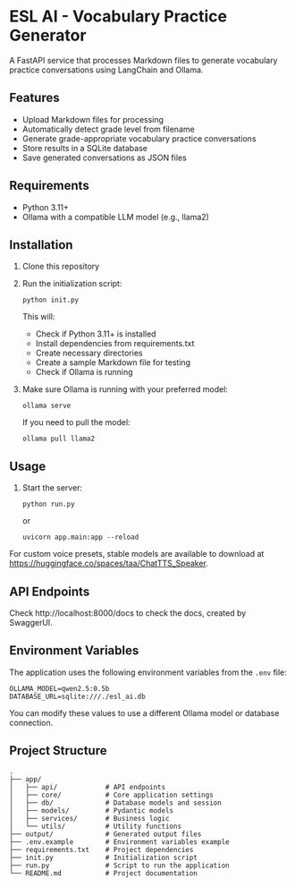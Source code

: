 # ESL AI - Vocabulary Practice Generator

A FastAPI service that processes Markdown files to generate vocabulary practice conversations using LangChain and Ollama.

## Features

- Upload Markdown files for processing
- Automatically detect grade level from filename
- Generate grade-appropriate vocabulary practice conversations
- Store results in a SQLite database
- Save generated conversations as JSON files

## Requirements

- Python 3.11+
- Ollama with a compatible LLM model (e.g., llama2)

## Installation

1. Clone this repository
2. Run the initialization script:
   ```
   python init.py
   ```
   This will:
   - Check if Python 3.11+ is installed
   - Install dependencies from requirements.txt
   - Create necessary directories
   - Create a sample Markdown file for testing
   - Check if Ollama is running

3. Make sure Ollama is running with your preferred model:
   ```
   ollama serve
   ```
   
   If you need to pull the model:
   ```
   ollama pull llama2
   ```

## Usage

1. Start the server:
   ```
   python run.py
   ```
   or
   ```
   uvicorn app.main:app --reload
   ```

For custom voice presets, stable models are available to download at https://huggingface.co/spaces/taa/ChatTTS_Speaker. 

## API Endpoints

Check http://localhost:8000/docs to check the docs, created by SwaggerUI.

## Environment Variables

The application uses the following environment variables from the `.env` file:

```
OLLAMA_MODEL=qwen2.5:0.5b
DATABASE_URL=sqlite:///./esl_ai.db
```

You can modify these values to use a different Ollama model or database connection.

## Project Structure

```
.
├── app/
│   ├── api/            # API endpoints
│   ├── core/           # Core application settings
│   ├── db/             # Database models and session
│   ├── models/         # Pydantic models
│   ├── services/       # Business logic
│   └── utils/          # Utility functions
├── output/             # Generated output files
├── .env.example        # Environment variables example
├── requirements.txt    # Project dependencies
├── init.py             # Initialization script
├── run.py              # Script to run the application
└── README.md           # Project documentation
```